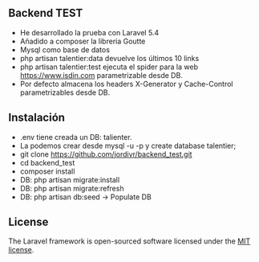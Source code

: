 
## Backend TEST

- He desarrollado la prueba con Laravel 5.4
- Añadido a composer la libreria Goutte
- Mysql como base de datos
- php artisan talentier:data devuelve los últimos 10 links
- php artisan talentier:test ejecuta el spider para la web https://www.isdin.com parametrizable desde DB.
- Por defecto almacena los headers X-Generator y Cache-Control parametrizables desde DB.

## Instalación

- .env tiene creada un DB: talienter. 
- La podemos crear desde mysql -u <login> -p y create database talentier;
- git clone https://github.com/jordivr/backend_test.git
- cd backend_test
- composer install
- DB: php artisan migrate:install
- DB: php artisan migrate:refresh
- DB: php artisan db:seed -> Populate DB

## License

The Laravel framework is open-sourced software licensed under the [MIT license](http://opensource.org/licenses/MIT).
